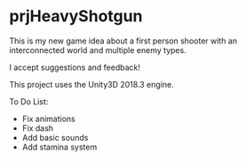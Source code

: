 # prjHeavyShotgun

This is my new game idea about a first person shooter with an interconnected world and multiple enemy types.

I accept suggestions and feedback!

This project uses the Unity3D 2018.3 engine.

To Do List:
- Fix animations
- Fix dash
- Add basic sounds
- Add stamina system


